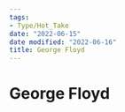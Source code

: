 ```yaml
---
tags:
- Type/Hot_Take
date: "2022-06-15"
date modified: "2022-06-16"
title: George Floyd
---
```


# George Floyd
